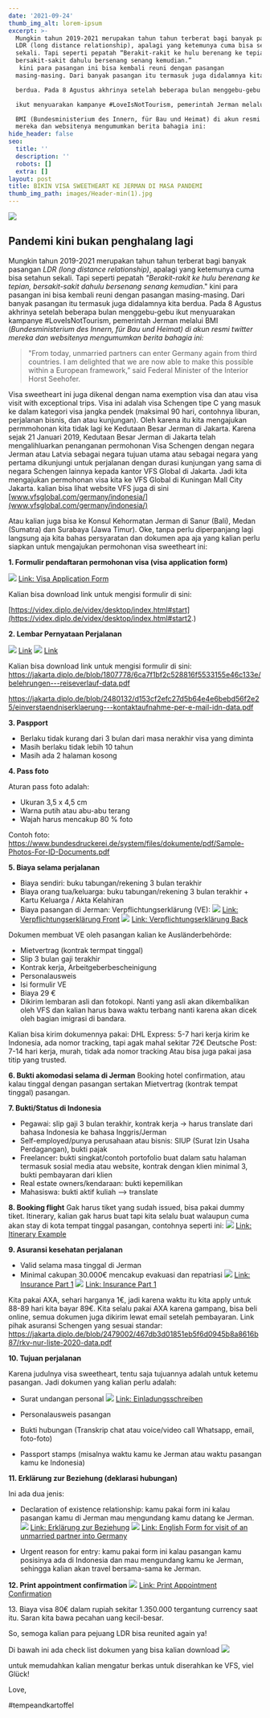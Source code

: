 ```yaml
---
date: '2021-09-24'
thumb_img_alt: lorem-ipsum
excerpt: >-
  Mungkin tahun 2019-2021 merupakan tahun tahun terberat bagi banyak pasangan
  LDR (long distance relationship), apalagi yang ketemunya cuma bisa setahun
  sekali. Tapi seperti pepatah “Berakit-rakit ke hulu berenang ke tepian,
  bersakit-sakit dahulu bersenang senang kemudian.”
   kini para pasangan ini bisa kembali reuni dengan pasangan 
  masing-masing. Dari banyak pasangan itu termasuk juga didalamnya kita 

  berdua. Pada 8 Agustus akhrinya setelah beberapa bulan menggebu-gebu 

  ikut menyuarakan kampanye #LoveIsNotTourism, pemerintah Jerman melalui 

  BMI (Bundesministerium des Innern, für Bau und Heimat) di akun resmi twitter
  mereka dan websitenya mengumumkan berita bahagia ini:
hide_header: false
seo:
  title: ''
  description: ''
  robots: []
  extra: []
layout: post
title: BIKIN VISA SWEETHEART KE JERMAN DI MASA PANDEMI
thumb_img_path: images/Header-min(1).jpg
---
```

![](https://i2.lensdump.com/i/gZYcRm.jpg)

## Pandemi kini bukan penghalang lagi

Mungkin tahun 2019-2021 merupakan tahun tahun terberat bagi banyak pasangan *LDR (long distance relationship)*, apalagi yang ketemunya cuma bisa setahun sekali. Tapi seperti pepatah *"Berakit-rakit ke hulu berenang ke tepian, bersakit-sakit dahulu bersenang senang kemudian*." kini para pasangan ini bisa kembali reuni dengan pasangan masing-masing. Dari banyak pasangan itu termasuk juga didalamnya kita berdua. Pada 8 Agustus akhrinya setelah beberapa bulan menggebu-gebu ikut menyuarakan kampanye #LoveIsNotTourism, pemerintah Jerman melalui BMI (*Bundesministerium des Innern, für Bau und Heimat) di akun resmi twitter mereka dan websitenya mengumumkan berita bahagia ini:*

> "From today, unmarried partners can enter Germany again from third
> countries. I am delighted that we are now able to make this possible
> within a European framework,” said Federal Minister of the Interior Horst Seehofer.

Visa sweetheart ini juga dikenal dengan nama exemption visa dan atau visa visit with exceptional trips. Visa ini adalah visa Schengen tipe C yang masuk ke dalam kategori visa jangka pendek (maksimal 90 hari, contohnya liburan, perjalanan bisnis, dan atau kunjungan). Oleh karena itu kita mengajukan permmohonan kita tidak lagi ke Kedutaan Besar Jerman di Jakarta. Karena sejak 21 Januari 2019, Kedutaan Besar Jerman di Jakarta telah mengalihluarkan penanganan permohonan Visa Schengen dengan negara Jerman atau Latvia sebagai negara tujuan utama atau sebagai negara yang pertama dikunjungi untuk perjalanan dengan durasi kunjungan yang sama di negara Schengen lainnya kepada kantor VFS Global di Jakarta. Jadi kita mengajukan permohonan visa kita ke VFS Global di Kuningan Mall City Jakarta. kalian bisa lihat website VFS juga di sini [www.vfsglobal.com/germany/indonesia/](www.vfsglobal.com/germany/indonesia/)

Atau kalian juga bisa ke Konsul Kehormatan Jerman di Sanur (Bali), Medan (Sumatra) dan Surabaya (Jawa Timur). Oke, tanpa perlu diperpanjang lagi langsung aja kita bahas persyaratan dan dokumen apa aja yang kalian perlu siapkan untuk mengajukan permohonan visa sweetheart ini:

**1. Formulir pendaftaran permohonan visa (visa application form)**

![](https://i.lensdump.com/i/gZYoBH.jpg)
[Link: Visa Application Form](https://i.lensdump.com/i/gZYoBH.jpg?open=true)

Kalian bisa download link untuk mengisi formulir di sini:

[https://videx.diplo.de/videx/desktop/index.html#start](https://videx.diplo.de/videx/desktop/index.html#start2.)

**2. Lembar Pernyataan Perjalanan**

![](https://i2.lensdump.com/i/gZYN2c.jpg)
[Link](https://i2.lensdump.com/i/gZYN2c.jpg?open=true)
![](https://i1.lensdump.com/i/gZYuo1.jpg)
[Link](https://i1.lensdump.com/i/gZYuo1.jpg?open=true)

Kalian bisa download link untuk mengisi formulir di sini:
https://jakarta.diplo.de/blob/1807778/6ca7f1bf2c528816f5533155e46c133e/belehrungen---reiseverlauf-data.pdf

https://jakarta.diplo.de/blob/2480132/d153cf2efc27d5b64e4e6bebd56f2e25/einverstaendniserklaerung---kontaktaufnahme-per-e-mail-idn-data.pdf

**3. Paspport**

*   Berlaku tidak kurang dari 3 bulan dari masa nerakhir visa yang diminta
*   Masih berlaku tidak lebih 10 tahun
*   Masih ada 2 halaman kosong

**4. Pass foto**

Aturan pass foto adalah:

*   Ukuran 3,5 x 4,5 cm
*   Warna putih atau abu-abu terang
*   Wajah harus mencakup 80 % foto

Contoh foto:
https://www.bundesdruckerei.de/system/files/dokumente/pdf/Sample-Photos-For-ID-Documents.pdf

**5. Biaya selama perjalanan**

*   Biaya sendiri: buku tabungan/rekening 3 bulan terakhir
*   Biaya orang tua/keluarga: buku tabungan/rekening 3 bulan terakhir + Kartu Keluarga / Akta Kelahiran
*   Biaya pasangan di Jerman: Verpflichtungserklärung (VE):
    ![](https://i3.lensdump.com/i/gZYPJK.jpg)
    [Link: Verpflichtungserklärung Front](https://i3.lensdump.com/i/gZYPJK.jpg?open=true)
    ![](https://i.lensdump.com/i/gZYfeZ.jpg)
    [Link: Verpflichtungserklärung Back](https://i.lensdump.com/i/gZYfeZ.jpg?open=true)

Dokumen membuat VE oleh pasangan kalian ke Ausländerbehörde:

*   Mietvertrag (kontrak termpat tinggal)
*   Slip 3 bulan gaji terakhir
*   Kontrak kerja, Arbeitgeberbescheinigung
*   Personalausweis
*   Isi formulir VE
*   Biaya 29 €
*   Dikirim lembaran asli dan fotokopi. Nanti yang asli akan dikembalikan oleh VFS dan kalian harus bawa waktu terbang nanti karena akan dicek oleh bagian imigrasi di bandara.

Kalian bisa kirim dokumennya pakai:
DHL Express: 5-7 hari kerja kirim ke Indonesia, ada nomor tracking, tapi agak mahal sekitar 72€
Deutsche Post: 7-14 hari kerja, murah, tidak ada nomor tracking
Atau bisa juga pakai jasa titip yang trusted.

**6. Bukti akomodasi selama di Jerman**
Booking hotel confirmation, atau kalau tinggal dengan pasangan sertakan Mietvertrag (kontrak tempat tinggal) pasangan.

**7. Bukti/Status di Indonesia**

*   Pegawai: slip gaji 3 bulan terakhir, kontrak kerja -> harus translate dari bahasa Indonesia ke bahasa Inggris/Jerman
*   Self-employed/punya perusahaan atau bisnis: SIUP (Surat Izin Usaha Perdagangan), bukti pajak
*   Freelancer: bukti singkat/contoh portofolio buat dalam satu halaman termasuk sosial media atau website, kontrak dengan klien minimal 3, bukti pembayaran dari klien
*   Real estate owners/kendaraan: bukti kepemilikan
*   Mahasiswa: bukti aktif kuliah --> translate

**8. Booking flight**
Gak harus tiket yang sudah issued, bisa pakai dummy tiket.
Itinerary, kalian gak harus buat tapi kita selalu buat walaupun cuma akan stay di kota tempat tinggal pasangan, contohnya seperti ini:
![](https://i3.lensdump.com/i/gZYY0x.jpg)
[Link: Itinerary Example](https://i3.lensdump.com/i/gZYY0x.jpg?open=true)

**9. Asuransi kesehatan perjalanan**

*   Valid selama masa tinggal di Jerman
*   Minimal cakupan 30.000€ mencakup evakuasi dan repatriasi
    ![](https://i1.lensdump.com/i/gZYvpe.jpg)
    [Link: Insurance Part 1](https://i1.lensdump.com/i/gZYvpe.jpg?open=true)
    ![](https://i.lensdump.com/i/gZYH2q.jpg)
    [Link: Insurance Part 1](https://i.lensdump.com/i/gZYH2q.jpg?open=true)

Kita pakai AXA, sehari harganya 1€, jadi karena waktu itu kita apply untuk 88-89 hari kita bayar 89€. Kita selalu pakai AXA karena gampang, bisa beli online, semua dokumen juga dikirim lewat email setelah pembayaran.
Link pihak asuransi Schengen yang sesuai standar:
https://jakarta.diplo.de/blob/2479002/467db3d01851eb5f6d0945b8a8616b87/rkv-nur-liste-2020-data.pdf

**10. Tujuan perjalanan**

Karena judulnya visa sweetheart, tentu saja tujuannya adalah untuk ketemu pasangan. Jadi dokumen yang kalian perlu adalah:

*   Surat undangan personal
    ![](https://i1.lensdump.com/i/gZYlJA.jpg)
    [Link: Einladungsschreiben](https://i1.lensdump.com/i/gZYlJA.jpg?open=true)

*   Personalausweis pasangan

*   Bukti hubungan (Transkrip chat atau voice/video call Whatsapp, email, foto-foto)

*   Passport stamps (misalnya waktu kamu ke Jerman atau waktu pasangan kamu ke Indonesia)

**11. Erklärung zur Beziehung (deklarasi hubungan)**

Ini ada dua jenis:

*   Declaration of existence relationship: kamu pakai form ini kalau pasangan kamu di Jerman mau mengundang kamu datang ke Jerman.
    ![](https://i2.lensdump.com/i/gZYzSM.jpg)
    [Link: Erklärung zur Beziehung](https://i2.lensdump.com/i/gZYzSM.jpg?open=true)
    ![](https://i1.lensdump.com/i/gZYxI9.jpg)
    [Link: English Form for visit of an unmarried partner into Germany](https://jakarta.diplo.de/blob/2478694/ddc4dddcee804acc8f3cb587388974c8/erklaerung-zur-beziehung-besuch-data.pdf)

*   Urgent reason for entry: kamu pakai form ini kalau pasangan kamu posisinya ada di Indonesia dan mau mengundang kamu ke Jerman, sehingga kalian akan travel bersama-sama ke Jerman.

**12. Print appointment confirmation**
![](https://i2.lensdump.com/i/gZYLFk.jpg)
[Link: Print Appointment Confirmation](https://i2.lensdump.com/i/gZYLFk.jpg?open=true)

13\. Biaya visa
80€ dalam rupiah sekitar 1.350.000 tergantung currency saat itu. Saran kita bawa pecahan uang kecil-besar.

So, semoga kalian para pejuang LDR bisa reunited again ya! 

Di bawah ini ada check list dokumen yang bisa kalian download 
![](https://i3.lensdump.com/i/gZYSxQ.png)

untuk memudahkan kalian mengatur berkas untuk diserahkan ke VFS, viel Glück! 

Love,

\#tempeandkartoffel

